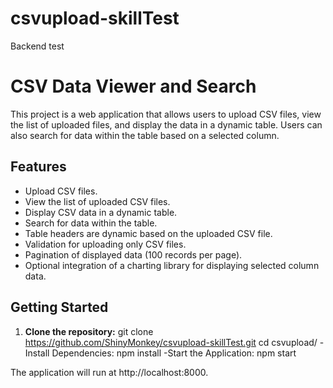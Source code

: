 # csvupload-skillTest
Backend test
# CSV Data Viewer and Search

This project is a web application that allows users to upload CSV files, view the list of uploaded files, and display the data in a dynamic table.
Users can also search for data within the table based on a selected column.

## Features
- Upload CSV files.
- View the list of uploaded CSV files.
- Display CSV data in a dynamic table.
- Search for data within the table.
- Table headers are dynamic based on the uploaded CSV file.
- Validation for uploading only CSV files.
- Pagination of displayed data (100 records per page).
- Optional integration of a charting library for displaying selected column data.

## Getting Started

1. **Clone the repository:**
  git clone https://github.com/ShinyMonkey/csvupload-skillTest.git
  cd csvupload/
-Install Dependencies:
  npm install
-Start the Application:
  npm start

The application will run at http://localhost:8000.
